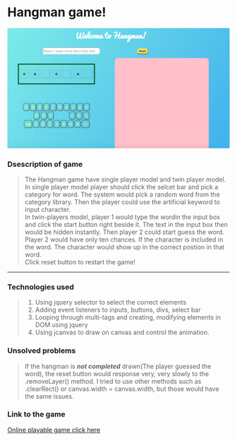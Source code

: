 # Hangman game!  
![imgeHangman](assets/readmeimg.jpg)
### Dsescription of game
>The Hangman game have single player model and twin player model.  
>In single player model player should click the selcet bar and pick a category for word. The system would pick a random word from the category library. Then the player could use the artificial keyword to input character.  
>In twin-players model, player 1 would type the wordin the input box and click the start button right beside it. The text in the input box then would be hidden instantly. Then player 2 could start guess the word. Player 2 would have only ten chances. If the character is included in the word. The character would show up in the correct postion in that word.  
>Click reset button to restart the game!
____________


### Technologies used
>1. Using jquery selector to select the correct elements 
>2. Adding event listeners to inputs, buttons, divs, select bar  
>3. Looping through multi-tags and creating, modifying elements in DOM using jquery
>4. Using jcanvas to draw on canvas and control the animation.

### Unsolved problems
>If the hangman is **_not completed_** drawn(The player guessed the word), the reset button would response very, very slowly to the .removeLayer() method. I tried to use other methods such as .clearRect() or canvas.width = canvas.width, but those would have the same issues.

### Link to the game
[Online playable game click here ](https://yuli0109.github.io/project1/)